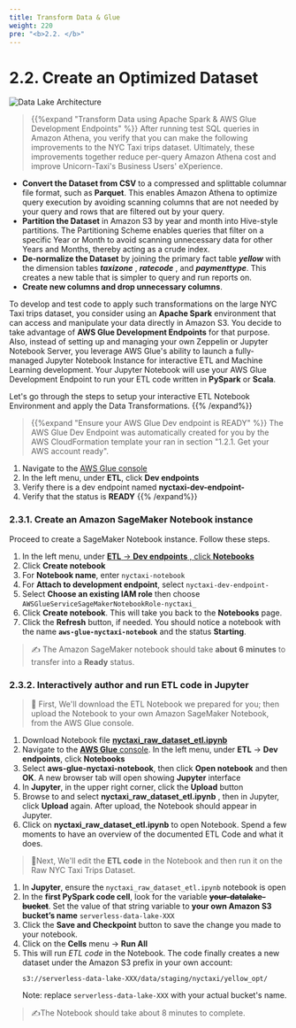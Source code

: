 ```yaml
---
title: Transform Data & Glue
weight: 220
pre: "<b>2.2. </b>"
---
```


# 2.2. Create an Optimized Dataset

![Data Lake Architecture](/images/modules/transform.png?width=50pc)


> {{%expand "Transform Data using Apache Spark & AWS Glue Development Endpoints" %}}
After running test SQL queries in Amazon Athena, you verify that you can make the following improvements to the NYC Taxi trips dataset. Ultimately, these improvements together reduce per-query Amazon Athena cost and improve Unicorn-Taxi's Business Users' eXperience.

- **Convert the Dataset from CSV** to a compressed and splittable columnar file format, such as **Parquet**. This enables Amazon Athena to optimize query execution by avoiding scanning columns that are not needed by your query and rows that are filtered out by your query.
- **Partition the Dataset** in Amazon S3 by year and month into Hive-style partitions. The Partitioning Scheme enables queries that filter on a specific Year or Month to avoid scanning unnecessary data for other Years and Months, thereby acting as a crude index.
- **De-normalize the Dataset** by joining the primary fact table **_yellow_** with the dimension tables **_taxizone_** , **_ratecode_** , and **_paymenttype_**. This creates a new table that is simpler to query and run reports on.
- **Create new columns and drop unnecessary columns**.

To develop and test code to apply such transformations on the large NYC Taxi trips dataset, you consider using an **Apache Spark** environment that can access and manipulate your data directly in Amazon S3. You decide to take advantage of **AWS Glue Development Endpoints** for that purpose. Also, instead of setting up and managing your own Zeppelin or Jupyter Notebook Server, you leverage AWS Glue's ability to launch a fully-managed Jupyter Notebook Instance for interactive ETL and Machine Learning development. Your Jupyter Notebook will use your AWS Glue Development Endpoint to run your ETL code written in **PySpark** or **Scala**.

Let's go through the steps to setup your interactive ETL Notebook Environment and apply the Data Transformations.
{{% /expand%}}

> {{%expand "Ensure your AWS Glue Dev endpoint is READY" %}}
The AWS Glue Dev Endpoint was automatically created for you by the AWS CloudFormation template your ran in section "1.2.1. Get your AWS account ready".

1. Navigate to the [AWS Glue console](https://ap-southeast-1.console.aws.amazon.com/glue/home?region=ap-southeast-1)
2. In the left menu, under **ETL**, click **Dev endpoints**
3. Verify there is a dev endpoint named **nyctaxi-dev-endpoint-**
4. Verify that the status is **READY**
{{% /expand%}}


### 2.3.1. Create an Amazon SageMaker Notebook instance

Proceed to create a SageMaker Notebook instance. Follow these steps.

1. In the left menu, under [**ETL** → **Dev endpoints** , click **Notebooks**](https://ap-southeast-1.console.aws.amazon.com/glue/home?region=ap-southeast-1#etl:tab=notebooks)
2. Click **Create notebook**
3. For **Notebook name**, enter `nyctaxi-notebook`
4. For **Attach to development endpoint**, select `nyctaxi-dev-endpoint-`
5. Select **Choose an existing IAM role** then choose
    `AWSGlueServiceSageMakerNotebookRole-nyctaxi_`
6. Click **Create notebook**. This will take you back to the **Notebooks** page.
7. Click the **Refresh** button, if needed. You should notice a notebook with the name **`aws-glue-nyctaxi-notebook`** and the status **Starting**.

> ✍️ The Amazon SageMaker notebook should take **about 6 minutes** to transfer into a **Ready** status.


### 2.3.2. Interactively author and run ETL code in Jupyter

> 🎯 First, We'll download the ETL Notebook we prepared for you; then upload the Notebook to your own Amazon SageMaker Notebook, from the AWS Glue console.

1. Download Notebook file **[nyctaxi_raw_dataset_etl.ipynb](https://github.com/nnthanh101/serverless-data-lake/blob/nyc-taxi/README/nyc-taxi/nyctaxi_raw_dataset_etl.ipynb)**
2. Navigate to the [**AWS Glue** console](https://ap-southeast-1.console.aws.amazon.com/glue/home?region=ap-southeast-1#etl:tab=notebooks).  In the left menu, under **ETL** → **Dev endpoints**, click **Notebooks**
4. Select **aws-glue-nyctaxi-notebook**, then click **Open notebook** and then **OK**. A new browser tab will open showing **Jupyter** interface
5. In **Jupyter**, in the upper right corner, click the **Upload** button
6. Browse to and select **nyctaxi_raw_dataset_etl.ipynb** , then in Jupyter, click **Upload** again. After upload, the Notebook should appear in Jupyter.
7. Click on **nyctaxi_raw_dataset_etl.ipynb** to open Notebook. Spend a few moments to have an overview of the documented ETL Code and what it does.

> 🎯Next, We'll edit the **ETL code** in the Notebook and then run it on the Raw NYC Taxi Trips Dataset.

1. In **Jupyter**, ensure the `nyctaxi_raw_dataset_etl.ipynb` notebook is open
2. In the **first PySpark code cell**, look for the variable ~~**your-datalake-bucket**~~. Set the value of that string variable to **your own Amazon S3 bucket’s name** `serverless-data-lake-XXX`
3. Click the **Save and Checkpoint** button to save the change you made to your notebook.
4. Click on the **Cells** menu → **Run All**
5. This will run *ETL code* in the Notebook. The code finally creates a new dataset under the Amazon S3 prefix in your own account:
    ```
    s3://serverless-data-lake-XXX/data/staging/nyctaxi/yellow_opt/
    ```
    Note: replace `serverless-data-lake-XXX` with your actual bucket's name.

> ✍️The Notebook should take about 8 minutes to complete.

